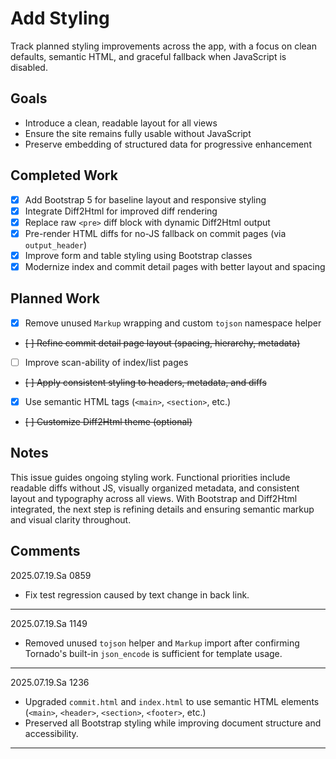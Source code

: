 # Add Styling

Track planned styling improvements across the app, with a focus on clean
defaults, semantic HTML, and graceful fallback when JavaScript is disabled.

## Goals

- Introduce a clean, readable layout for all views
- Ensure the site remains fully usable without JavaScript
- Preserve embedding of structured data for progressive enhancement

## Completed Work

- [x] Add Bootstrap 5 for baseline layout and responsive styling
- [x] Integrate Diff2Html for improved diff rendering
- [x] Replace raw `<pre>` diff block with dynamic Diff2Html output
- [x] Pre-render HTML diffs for no-JS fallback on commit pages (via `output_header`)
- [x] Improve form and table styling using Bootstrap classes
- [x] Modernize index and commit detail pages with better layout and spacing

## Planned Work

- [x] Remove unused `Markup` wrapping and custom `tojson` namespace helper
- ~~[ ] Refine commit detail page layout (spacing, hierarchy, metadata)~~
- [ ] Improve scan-ability of index/list pages
- ~~[ ] Apply consistent styling to headers, metadata, and diffs~~
- [x] Use semantic HTML tags (`<main>`, `<section>`, etc.)
- ~~[ ] Customize Diff2Html theme (optional)~~

## Notes

This issue guides ongoing styling work. Functional priorities include readable
diffs without JS, visually organized metadata, and consistent layout and
typography across all views. With Bootstrap and Diff2Html integrated, the next
step is refining details and ensuring semantic markup and visual clarity
throughout.

## Comments

2025.07.19.Sa 0859

- Fix test regression caused by text change in back link.

---
2025.07.19.Sa 1149

- Removed unused `tojson` helper and `Markup` import after confirming Tornado's built-in `json_encode` is sufficient for template usage.

---
2025.07.19.Sa 1236

- Upgraded `commit.html` and `index.html` to use semantic HTML elements (`<main>`, `<header>`, `<section>`, `<footer>`, etc.)
- Preserved all Bootstrap styling while improving document structure and accessibility.

---
